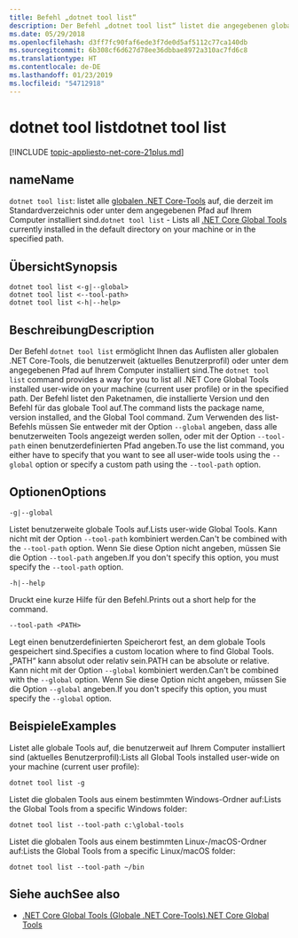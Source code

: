 ```yaml
---
title: Befehl „dotnet tool list“
description: Der Befehl „dotnet tool list“ listet die angegebenen globalen .NET Core-Tools auf Ihrem Computer auf.
ms.date: 05/29/2018
ms.openlocfilehash: d3ff7fc90faf6ede3f7de0d5af5112c77ca140db
ms.sourcegitcommit: 6b308cf6d627d78ee36dbbae8972a310ac7fd6c8
ms.translationtype: HT
ms.contentlocale: de-DE
ms.lasthandoff: 01/23/2019
ms.locfileid: "54712918"
---
```

# <a name="dotnet-tool-list"></a><span data-ttu-id="1e7e4-103">dotnet tool list</span><span class="sxs-lookup"><span data-stu-id="1e7e4-103">dotnet tool list</span></span>

[!INCLUDE [topic-appliesto-net-core-21plus.md](../../../includes/topic-appliesto-net-core-21plus.md)]

## <a name="name"></a><span data-ttu-id="1e7e4-104">name</span><span class="sxs-lookup"><span data-stu-id="1e7e4-104">Name</span></span>

<span data-ttu-id="1e7e4-105">`dotnet tool list`: listet alle [globalen .NET Core-Tools](global-tools.md) auf, die derzeit im Standardverzeichnis oder unter dem angegebenen Pfad auf Ihrem Computer installiert sind.</span><span class="sxs-lookup"><span data-stu-id="1e7e4-105">`dotnet tool list` - Lists all [.NET Core Global Tools](global-tools.md) currently installed in the default directory on your machine or in the specified path.</span></span>

## <a name="synopsis"></a><span data-ttu-id="1e7e4-106">Übersicht</span><span class="sxs-lookup"><span data-stu-id="1e7e4-106">Synopsis</span></span>

```console
dotnet tool list <-g|--global>
dotnet tool list <--tool-path>
dotnet tool list <-h|--help>
```

## <a name="description"></a><span data-ttu-id="1e7e4-107">Beschreibung</span><span class="sxs-lookup"><span data-stu-id="1e7e4-107">Description</span></span>

<span data-ttu-id="1e7e4-108">Der Befehl `dotnet tool list` ermöglicht Ihnen das Auflisten aller globalen .NET Core-Tools, die benutzerweit (aktuelles Benutzerprofil) oder unter dem angegebenen Pfad auf Ihrem Computer installiert sind.</span><span class="sxs-lookup"><span data-stu-id="1e7e4-108">The `dotnet tool list` command provides a way for you to list all .NET Core Global Tools installed user-wide on your machine (current user profile) or in the specified path.</span></span> <span data-ttu-id="1e7e4-109">Der Befehl listet den Paketnamen, die installierte Version und den Befehl für das globale Tool auf.</span><span class="sxs-lookup"><span data-stu-id="1e7e4-109">The command lists the package name, version installed, and the Global Tool command.</span></span> <span data-ttu-id="1e7e4-110">Zum Verwenden des list-Befehls müssen Sie entweder mit der Option `--global` angeben, dass alle benutzerweiten Tools angezeigt werden sollen, oder mit der Option `--tool-path` einen benutzerdefinierten Pfad angeben.</span><span class="sxs-lookup"><span data-stu-id="1e7e4-110">To use the list command, you either have to specify that you want to see all user-wide tools using the `--global` option or specify a custom path using the `--tool-path` option.</span></span>

## <a name="options"></a><span data-ttu-id="1e7e4-111">Optionen</span><span class="sxs-lookup"><span data-stu-id="1e7e4-111">Options</span></span>

`-g|--global`

<span data-ttu-id="1e7e4-112">Listet benutzerweite globale Tools auf.</span><span class="sxs-lookup"><span data-stu-id="1e7e4-112">Lists user-wide Global Tools.</span></span> <span data-ttu-id="1e7e4-113">Kann nicht mit der Option `--tool-path` kombiniert werden.</span><span class="sxs-lookup"><span data-stu-id="1e7e4-113">Can't be combined with the `--tool-path` option.</span></span> <span data-ttu-id="1e7e4-114">Wenn Sie diese Option nicht angeben, müssen Sie die Option `--tool-path` angeben.</span><span class="sxs-lookup"><span data-stu-id="1e7e4-114">If you don't specify this option, you must specify the `--tool-path` option.</span></span>

`-h|--help`

<span data-ttu-id="1e7e4-115">Druckt eine kurze Hilfe für den Befehl.</span><span class="sxs-lookup"><span data-stu-id="1e7e4-115">Prints out a short help for the command.</span></span>

`--tool-path <PATH>`

<span data-ttu-id="1e7e4-116">Legt einen benutzerdefinierten Speicherort fest, an dem globale Tools gespeichert sind.</span><span class="sxs-lookup"><span data-stu-id="1e7e4-116">Specifies a custom location where to find Global Tools.</span></span> <span data-ttu-id="1e7e4-117">„PATH“ kann absolut oder relativ sein.</span><span class="sxs-lookup"><span data-stu-id="1e7e4-117">PATH can be absolute or relative.</span></span> <span data-ttu-id="1e7e4-118">Kann nicht mit der Option `--global` kombiniert werden.</span><span class="sxs-lookup"><span data-stu-id="1e7e4-118">Can't be combined with the `--global` option.</span></span> <span data-ttu-id="1e7e4-119">Wenn Sie diese Option nicht angeben, müssen Sie die Option `--global` angeben.</span><span class="sxs-lookup"><span data-stu-id="1e7e4-119">If you don't specify this option, you must specify the `--global` option.</span></span>

## <a name="examples"></a><span data-ttu-id="1e7e4-120">Beispiele</span><span class="sxs-lookup"><span data-stu-id="1e7e4-120">Examples</span></span>

<span data-ttu-id="1e7e4-121">Listet alle globale Tools auf, die benutzerweit auf Ihrem Computer installiert sind (aktuelles Benutzerprofil):</span><span class="sxs-lookup"><span data-stu-id="1e7e4-121">Lists all Global Tools installed user-wide on your machine (current user profile):</span></span>

`dotnet tool list -g`

<span data-ttu-id="1e7e4-122">Listet die globalen Tools aus einem bestimmten Windows-Ordner auf:</span><span class="sxs-lookup"><span data-stu-id="1e7e4-122">Lists the Global Tools from a specific Windows folder:</span></span>

`dotnet tool list --tool-path c:\global-tools`

<span data-ttu-id="1e7e4-123">Listet die globalen Tools aus einem bestimmten Linux-/macOS-Ordner auf:</span><span class="sxs-lookup"><span data-stu-id="1e7e4-123">Lists the Global Tools from a specific Linux/macOS folder:</span></span>

`dotnet tool list --tool-path ~/bin`

## <a name="see-also"></a><span data-ttu-id="1e7e4-124">Siehe auch</span><span class="sxs-lookup"><span data-stu-id="1e7e4-124">See also</span></span>

- [<span data-ttu-id="1e7e4-125">.NET Core Global Tools (Globale .NET Core-Tools)</span><span class="sxs-lookup"><span data-stu-id="1e7e4-125">.NET Core Global Tools</span></span>](global-tools.md)
